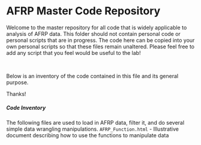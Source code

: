# AFRP Master Code Repository

Welcome to the master repository for all code that is widely applicable to analysis of AFRP data. This folder should not contain personal code or personal scripts that are in progress. The code here can be copied into your own personal scripts so that these files remain unaltered. Please feel free to add any script that you feel would be useful to the lab! 

<br>

Below is an inventory of the code contained in this file and its general purpose. 

Thanks!

##### Code Inventory 


The following files are used to load in AFRP data, filter it, and do several simple data wrangling manipulations. 
`AFRP_Function.html` - Illustrative document describing how to use the functions to manipulate data